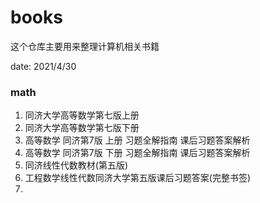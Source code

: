 # books
这个仓库主要用来整理计算机相关书籍

date: 2021/4/30



### math

1. 同济大学高等数学第七版上册
2. 同济大学高等数学第七版下册
3. 高等数学 同济第7版 上册 习题全解指南 课后习题答案解析
4. 高等数学 同济第7版 下册 习题全解指南 课后习题答案解析
5. 同济线性代数教材(第五版)
6. 工程数学线性代数同济大学第五版课后习题答案(完整书签)
7. 